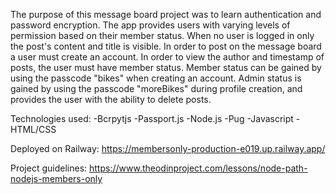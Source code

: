 The purpose of this message board project was to learn authentication and password encryption. The app provides users with varying levels of permission based on their member status. When no user is logged in only the post's content and title is visible. In order to post on the message board a user must create an account. In order to view the author and timestamp of posts, the user must have member status. Member status can be gained by using the passcode "bikes" when creating an account. Admin status is gained by using the passcode "moreBikes" during profile creation, and provides the user with the ability to delete posts. 

Technologies used: 
-Bcrpytjs
-Passport.js
-Node.js
-Pug
-Javascript
-HTML/CSS

Deployed on Railway:
https://membersonly-production-e019.up.railway.app/

Project guidelines:
https://www.theodinproject.com/lessons/node-path-nodejs-members-only